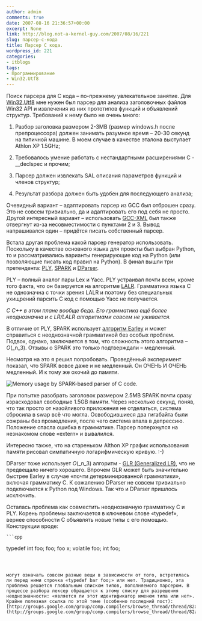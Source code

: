 ```yaml
---
author: admin
comments: true
date: 2007-08-16 21:36:57+00:00
excerpt: None
link: http://blog.not-a-kernel-guy.com/2007/08/16/221
slug: парсер-c-кода
title: Парсер C кода.
wordpress_id: 221
categories:
- itblogs
tags:
- Программирование
- Win32.Utf8
---
```


Поиск парсера для C кода – по-прежнему увлекательное занятие. Для [Win32.Utf8](http://blog.not-a-kernel-guy.com/2007/08/12/220) мне нужен был парсер для анализа заголовочных файлов Win32 API и извлечения из них прототипов функций и объявлений структур. Требований к нему было не очень много:





  1. Разбор заголовка размером 2-3MB (размер windows.h после препроцессора) должен занимать разумное время – 20-30 секунд на типичной машине. В моем случае в качестве эталона выступает Athlon XP 1.5GHz;

	
  2. Требовалось умение работать с нестандартными расширениями C - __declspec и прочим;

	
  3. Парсер должен извлекать SAL описания параметров функций и членов структур;

	
  4. Результат разбора должен быть удобен для последующего анализа;



Очевидный вариант – адаптировать парсер из GCC был отброшен сразу. Это не совсем тривиально, да и адаптировать его под себя не просто. Другой интересный вариант – использовать [GCC-XML](http://www.gccxml.org/) был также отвергнут из-за несовместимости с пунктами 2 и 3. Вывод напрашивался один – придётся писать собственный парсер. 

Встала другая проблема какой парсер генератор использовать. Поскольку в качестве основного языка для проекты был выбран Python, то и рассматривались варианты генерирующие код на Python (или позволяющие писать код правил на Python). В финал вышли три претендента: [PLY](http://www.dabeaz.com/ply/), [SPARK](http://www.cpsc.ucalgary.ca/~aycock/spark/) и [DParser](http://dparser.sourceforge.net/).

PLY – полный аналог пары Lex и Yacc. PLY устраивал почти всем, кроме того факта, что он базируется на алгоритме [LALR](http://en.wikipedia.org/wiki/LALR_parser). Грамматика языка C не однозначна с точки зрения LALR и поэтому без специальных ухищрений парсить C код с помощью Yacc не получается. 

_C С++ в этом плане вообще беда. Его грамматика ещё более неоднозначна и с LR/LALR алгоритмами совсем не уживается._

В отличие от PLY, SPARK использует [алгоритм Earley](http://en.wikipedia.org/wiki/Earley_algorithm)  и может справиться с неоднозначной грамматикой без особых проблем. Подвох, однако, заключается в том, что сложность этого алгоритма – _O_(_n_3). Отзывы о SPARK это только подтверждали – медленный.

Несмотря на это я решил попробовать. Проведённый эксперимент показал, что SPARK вовсе даже и не медленный. Он ОЧЕНЬ И ОЧЕНЬ медленный. И к тому же охочий до памяти. 



![Memory usage by SPARK-based parser of C code.](http://blog.not-a-kernel-guy.com/wp-content/uploads/2007/08/spark_memory_usage.png)



При попытке разобрать заголовок размером 2.5MB SPARK почти сразу израсходовал свободные 1.5GB памяти. Через несколько секунд, поняв, что так просто от назойливого приложения не отделаться, система сбросила в swap всё что могла. Освободившиеся два гигабайта были сожраны без промедления, после чего система впала в депрессию. Положение спасла ошибка в грамматике. Парсер поперхнулся на незнакомом слове «extern» и вывалился. 

Интересно также, что на стареньком Althon XP график использования памяти рисовал симпатичную логарифмическую кривую. :-)

DParser тоже использует _O_(_n_3) алгоритм - [GLR (Generalized LR)](http://en.wikipedia.org/wiki/GLR_parser), что не предвещало ничего хорошего. Впрочем GLR может быть  значительно быстрее Earley  в случае «почти детерминированной грамматики», включая грамматику C. К сожалению DParser не совсем тривиально подключается к Python под Windows. Так что и DParser пришлось исключить. 

Осталась проблема как совместить неоднозначную грамматику C и PLY. Корень проблемы  заключается в ключевом слове «typedef», вернее способности C объявлять новые типы с его помощью. Конструкции вроде:


    
    ```cpp
typedef int foo; 
    foo; 
    foo x; 
    volatile foo; 
    int foo;
```



могут означать совсем разные вещи в зависимости от того, встретилась ли перед ними строчка «typedef bar foo;» или нет. Традиционно, эта проблема решается глобальным списком типов, пополняемого парсером. В процессе разбора лексер обращается к этому списку для разрешения неоднозначности: «является ли этот идентификатор именем типа или нет». Крайне полезная ссылка по этой теме (особенно последний пост): [http://groups.google.com/group/comp.compilers/browse_thread/thread/82a790cb7997aa70/c0797b5b668605b4](http://groups.google.com/group/comp.compilers/browse_thread/thread/82a790cb7997aa70/c0797b5b668605b4).


